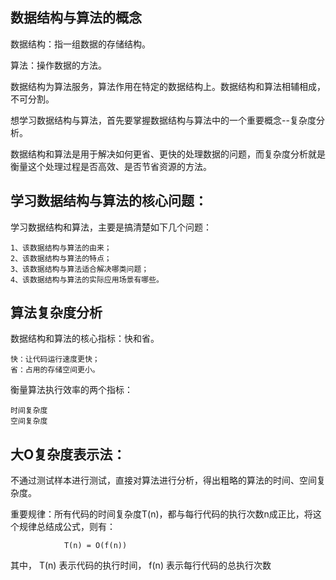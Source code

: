 
## 数据结构与算法的概念
  数据结构：指一组数据的存储结构。
  
  算法：操作数据的方法。
  
  数据结构为算法服务，算法作用在特定的数据结构上。数据结构和算法相辅相成，不可分割。
  
  想学习数据结构与算法，首先要掌握数据结构与算法中的一个重要概念--复杂度分析。
  
  数据结构和算法是用于解决如何更省、更快的处理数据的问题，而复杂度分析就是衡量这个处理过程是否高效、是否节省资源的方法。
  
## 学习数据结构与算法的核心问题：
  学习数据结构和算法，主要是搞清楚如下几个问题：
  
    1、该数据结构与算法的由来；
    2、该数据结构与算法的特点；
    3、该数据结构与算法适合解决哪类问题；
    4、该数据结构与算法的实际应用场景有哪些。
  
## 算法复杂度分析

  数据结构和算法的核心指标：快和省。
  
    快：让代码运行速度更快；
    省：占用的存储空间更小。
  衡量算法执行效率的两个指标：
  
    时间复杂度
    空间复杂度
    
## 大O复杂度表示法：
  不通过测试样本进行测试，直接对算法进行分析，得出粗略的算法的时间、空间复杂度。
  
  重要规律：所有代码的时间复杂度T(n)，都与每行代码的执行次数n成正比，将这个规律总结成公式，则有：
  
                T(n) = O(f(n))
  其中， T(n) 表示代码的执行时间， f(n) 表示每行代码的总执行次数
